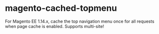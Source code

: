# magento-cached-topmenu
For Magento EE 1.14.x, cache the top navigation menu once for all requests when page cache is enabled. Supports multi-site!
